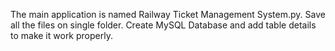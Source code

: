 The main application is named Railway Ticket Management System.py.
Save all the files on single folder.
Create MySQL Database and add table details to make it work properly.
